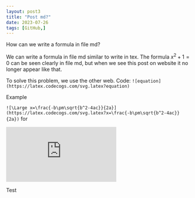 ```yaml
---
layout: post3
title: "Post md?"
date: 2023-07-26
tags: [GitHub,]
---
```


How can we write a formula in file md?

We can write a formula in file md similar to write in tex. The formula
$x^2+1=0$ can be seen clearly in file md, but when we see this post on website it no longer appear like that.

To solve this problem, we use the other web. Code: `![equation] (https://latex.codecogs.com/svg.latex?equation)`

Example

`![\Large x=\frac{-b\pm\sqrt{b^2-4ac}}{2a}](https://latex.codecogs.com/svg.latex?x=\frac{-b\pm\sqrt{b^2-4ac}}{2a})`
for

![\Large x=\frac{-b\pm\sqrt{b^2-4ac}}{2a}](https://latex.codecogs.com/svg.latex?x%3D%5Cfrac%7B-b%5Cpm%5Csqrt%7Bb%5E2-4ac%7D%7D%7B2a%7D)

Test

<div class="fb-comments" data-href="https://hoangnamphan.github.io/blog/equation2" data-width="200" data-numposts="10"></div>

